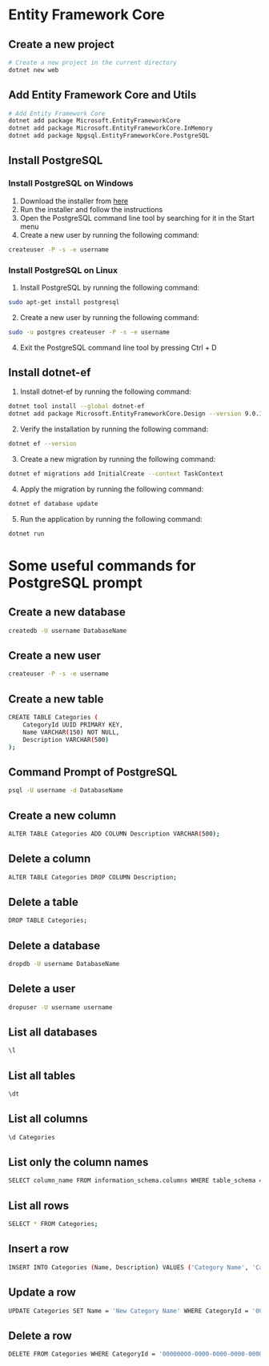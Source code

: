 # Entity Framework Core

## Create a new project
```bash
# Create a new project in the current directory
dotnet new web
```

## Add Entity Framework Core and Utils
```bash
# Add Entity Framework Core
dotnet add package Microsoft.EntityFrameworkCore
dotnet add package Microsoft.EntityFrameworkCore.InMemory
dotnet add package Npgsql.EntityFrameworkCore.PostgreSQL
```

## Install PostgreSQL

### Install PostgreSQL on Windows

1. Download the installer from [here](https://www.enterprisedb.com/downloads/postgres-postgresql-downloads)
2. Run the installer and follow the instructions
3. Open the PostgreSQL command line tool by searching for it in the Start menu
4. Create a new user by running the following command:

```bash
createuser -P -s -e username
```

### Install PostgreSQL on Linux

1. Install PostgreSQL by running the following command:

```bash
sudo apt-get install postgresql
```

2. Create a new user by running the following command:

```bash
sudo -u postgres createuser -P -s -e username
```

4. Exit the PostgreSQL command line tool by pressing Ctrl + D


## Install dotnet-ef

1. Install dotnet-ef by running the following command:

```bash
dotnet tool install --global dotnet-ef
dotnet add package Microsoft.EntityFrameworkCore.Design --version 9.0.1

```

2. Verify the installation by running the following command:

```bash
dotnet ef --version
```

3. Create a new migration by running the following command:

```bash
dotnet ef migrations add InitialCreate --context TaskContext
```

4. Apply the migration by running the following command:

```bash
dotnet ef database update
```

5. Run the application by running the following command:

```bash
dotnet run
```


# Some useful commands for PostgreSQL prompt

## Create a new database
```bash
createdb -U username DatabaseName
```

## Create a new user
```bash
createuser -P -s -e username
```

## Create a new table
```bash
CREATE TABLE Categories (
    CategoryId UUID PRIMARY KEY,
    Name VARCHAR(150) NOT NULL,
    Description VARCHAR(500)
);
```
## Command Prompt of PostgreSQL
```bash
psql -U username -d DatabaseName
```

## Create a new column
```bash
ALTER TABLE Categories ADD COLUMN Description VARCHAR(500);
```

## Delete a column
```bash
ALTER TABLE Categories DROP COLUMN Description;
```

## Delete a table
```bash
DROP TABLE Categories;
```

## Delete a database
```bash
dropdb -U username DatabaseName
```

## Delete a user
```bash
dropuser -U username username
```

## List all databases
```bash
\l
```

## List all tables
```bash
\dt
```

## List all columns
```bash
\d Categories
```

## List only the column names
```bash
SELECT column_name FROM information_schema.columns WHERE table_schema = 'public' AND table_name = 'Name_of_the_table';
```

## List all rows
```bash
SELECT * FROM Categories;
```

## Insert a row
```bash
INSERT INTO Categories (Name, Description) VALUES ('Category Name', 'Category Description');
```

## Update a row
```bash
UPDATE Categories SET Name = 'New Category Name' WHERE CategoryId = '00000000-0000-0000-0000-000000000000';
```

## Delete a row
```bash
DELETE FROM Categories WHERE CategoryId = '00000000-0000-0000-0000-000000000000';
```
